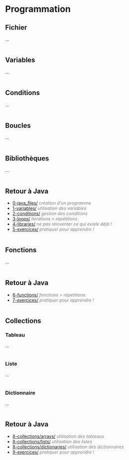 # **Programmation**

## Fichier

...
<br><br>


## Variables

...
<br><br>


## Conditions

...
<br><br>


## Boucles

...
<br><br>


## Bibliothèques

...
<br><br>


## Retour à Java

* [0-java_files/](https://github.com/ThomasPDM/java-beginner-course/tree/master/2-Programming/0-java_files) *<span style="color:gray">création d'un programme</span>*
* [1-variables/](https://github.com/ThomasPDM/java-beginner-course/tree/master/2-Programming/1-variables) *<span style="color:gray">utilisation des variables</span>*
* [2-conditions/](https://github.com/ThomasPDM/java-beginner-course/tree/master/2-Programming/2-conditions) *<span style="color:gray">gestion des conditions</span>*
* [3-loops/](https://github.com/ThomasPDM/java-beginner-course/tree/master/2-Programming/3-loops) *<span style="color:gray">itérations > répétitions</span>*
* [4-libraries/](https://github.com/ThomasPDM/java-beginner-course/tree/master/2-Programming/4-libraries) *<span style="color:gray">ne pas réinventer ce qui existe déjà !</span>*
* [5-exercices/](https://github.com/ThomasPDM/java-beginner-course/tree/master/2-Programming/5-exercices) *<span style="color:gray">pratiquer pour apprendre !</span>*
<br><br>


## Fonctions

...
<br><br>


## Retour à Java

* [6-functions/](https://github.com/ThomasPDM/java-beginner-course/tree/master/2-Programming/6-functions) *<span style="color:gray">fonctions > répétitions</span>*
* [7-exercices/](https://github.com/ThomasPDM/java-beginner-course/tree/master/2-Programming/7-exercices) *<span style="color:gray">pratiquer pour apprendre !</span>*
<br><br>


## Collections

### Tableau

...
<br><br>


### Liste

...
<br><br>


### Dictionnaire

...
<br><br>


## Retour à Java

* [8-collections/arrays/](https://github.com/ThomasPDM/java-beginner-course/tree/master/2-Programming/8-collections/arrays) *<span style="color:gray">utilisation des tableaux</span>*
* [8-collections/lists/](https://github.com/ThomasPDM/java-beginner-course/tree/master/2-Programming/8-collections/lists) *<span style="color:gray">utilisation des listes</span>*
* [8-collections/dictionaries/](https://github.com/ThomasPDM/java-beginner-course/tree/master/2-Programming/8-collections/dictionaries) *<span style="color:gray">utilisation des dictionnaires</span>*
* [9-exercices/](https://github.com/ThomasPDM/java-beginner-course/tree/master/2-Programming/9-exercices) *<span style="color:gray">pratiquer pour apprendre !</span>*